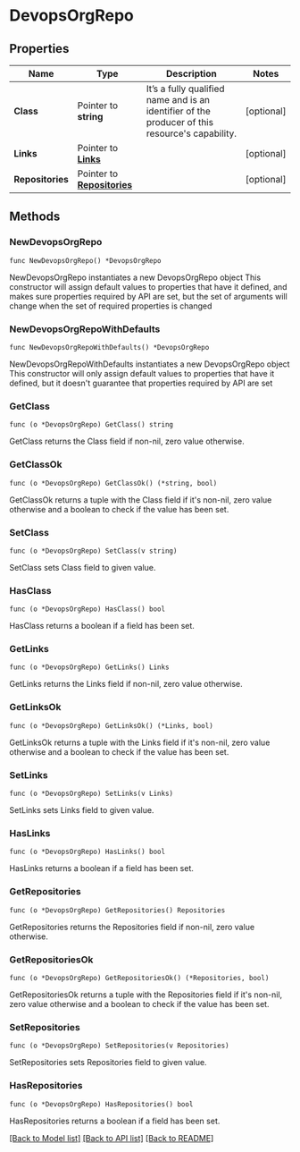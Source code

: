 # DevopsOrgRepo

## Properties

Name | Type | Description | Notes
------------ | ------------- | ------------- | -------------
**Class** | Pointer to **string** | It’s a fully qualified name and is an identifier of the producer of this resource&#39;s capability. | [optional] 
**Links** | Pointer to [**Links**](Links.md) |  | [optional] 
**Repositories** | Pointer to [**Repositories**](Repositories.md) |  | [optional] 

## Methods

### NewDevopsOrgRepo

`func NewDevopsOrgRepo() *DevopsOrgRepo`

NewDevopsOrgRepo instantiates a new DevopsOrgRepo object
This constructor will assign default values to properties that have it defined,
and makes sure properties required by API are set, but the set of arguments
will change when the set of required properties is changed

### NewDevopsOrgRepoWithDefaults

`func NewDevopsOrgRepoWithDefaults() *DevopsOrgRepo`

NewDevopsOrgRepoWithDefaults instantiates a new DevopsOrgRepo object
This constructor will only assign default values to properties that have it defined,
but it doesn't guarantee that properties required by API are set

### GetClass

`func (o *DevopsOrgRepo) GetClass() string`

GetClass returns the Class field if non-nil, zero value otherwise.

### GetClassOk

`func (o *DevopsOrgRepo) GetClassOk() (*string, bool)`

GetClassOk returns a tuple with the Class field if it's non-nil, zero value otherwise
and a boolean to check if the value has been set.

### SetClass

`func (o *DevopsOrgRepo) SetClass(v string)`

SetClass sets Class field to given value.

### HasClass

`func (o *DevopsOrgRepo) HasClass() bool`

HasClass returns a boolean if a field has been set.

### GetLinks

`func (o *DevopsOrgRepo) GetLinks() Links`

GetLinks returns the Links field if non-nil, zero value otherwise.

### GetLinksOk

`func (o *DevopsOrgRepo) GetLinksOk() (*Links, bool)`

GetLinksOk returns a tuple with the Links field if it's non-nil, zero value otherwise
and a boolean to check if the value has been set.

### SetLinks

`func (o *DevopsOrgRepo) SetLinks(v Links)`

SetLinks sets Links field to given value.

### HasLinks

`func (o *DevopsOrgRepo) HasLinks() bool`

HasLinks returns a boolean if a field has been set.

### GetRepositories

`func (o *DevopsOrgRepo) GetRepositories() Repositories`

GetRepositories returns the Repositories field if non-nil, zero value otherwise.

### GetRepositoriesOk

`func (o *DevopsOrgRepo) GetRepositoriesOk() (*Repositories, bool)`

GetRepositoriesOk returns a tuple with the Repositories field if it's non-nil, zero value otherwise
and a boolean to check if the value has been set.

### SetRepositories

`func (o *DevopsOrgRepo) SetRepositories(v Repositories)`

SetRepositories sets Repositories field to given value.

### HasRepositories

`func (o *DevopsOrgRepo) HasRepositories() bool`

HasRepositories returns a boolean if a field has been set.


[[Back to Model list]](../README.md#documentation-for-models) [[Back to API list]](../README.md#documentation-for-api-endpoints) [[Back to README]](../README.md)


